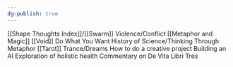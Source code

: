 ```yaml
---
dg-publish: true
---
```


[[Shape Thoughts Index]]/[[Swarm]]
Violence/Conflict
[[Metaphor and Magic]]
[[Void]]
Do What You Want
History of Science/Thinking Through Metaphor
[[Tarot]]
Trance/Dreams
How to do a creative project
Building an AI
Exploration of holistic health
Commentary on De Vita Libri Tres


